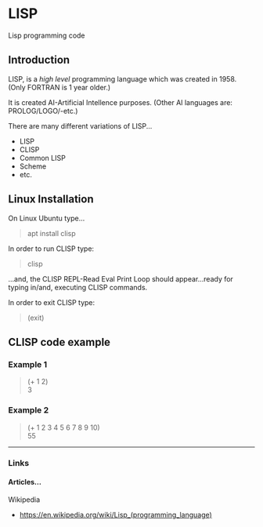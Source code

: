# LISP 
Lisp programming code  

## Introduction

LISP, is a *high level* programming language which was created in 1958. (Only FORTRAN is 1 year older.)  

It is created AI-Artificial Intellence purposes.  (Other AI languages are: PROLOG/LOGO/-etc.)    

There are many different variations of LISP...

- LISP  
- CLISP  
- Common LISP   
- Scheme  
- etc.  

## Linux Installation  

On Linux Ubuntu type...  

> apt install clisp    

In order to run CLISP type:  

> clisp  

...and, the CLISP REPL-Read Eval Print Loop should appear...ready for typing in/and, executing CLISP commands.  

In order to exit CLISP type:   

> (exit)  

## CLISP code example  

### Example 1  

> (+ 1 2)  
> 3

### Example 2  

> (+ 1 2 3 4 5 6 7 8 9 10)  
> 55  

-----

### Links

#### Articles...

Wikipedia  
- https://en.wikipedia.org/wiki/Lisp_(programming_language)  


